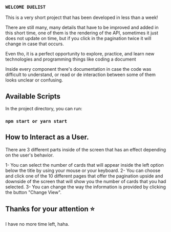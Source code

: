 ### `WELCOME DUELIST` ###

This is a very short project that has been developed in less than a week! 

There are still many, many details that have to be improved and added in this short time, one of them is the rendering of the API, sometimes it just does not update on time, but if you click in the pagination twice it will change in case that occurs.

Even tho, it is a perfect opportunity to explore, practice, and learn new technologies and programming things like coding a document 

Inside every component there's documentation in case the code was difficult to understand, or read or de interaction between some of them looks unclear or confusing.

## Available Scripts

In the project directory, you can run:

### `npm start or yarn start`

## How to Interact as a User.

There are 3 different parts inside of the screen that has an effect depending on the user's behavior.

1- You can select the number of cards that will appear inside the left option below the title by using your mouse or your keyboard.
2- You can choose and click one of the 10 different pages that offer the pagination upside and downside of the screen that will show you the number of cards that you had selected.
3- You can change the way the information is provided by clicking the button "Change View".

## Thanks for your attention ⭐

I have no more time left, haha.